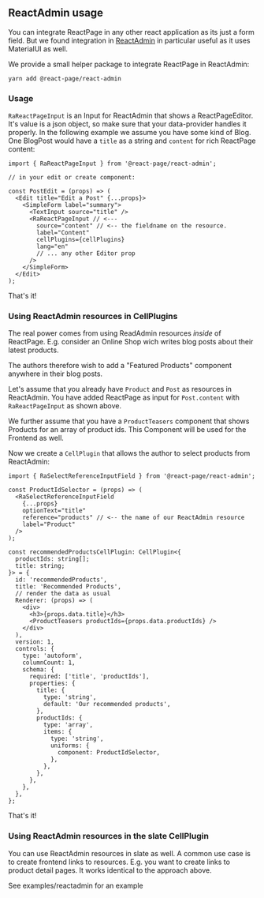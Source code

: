 ## ReactAdmin usage

You can integrate ReactPage in any other react application as its just a form field.
But we found integration in [ReactAdmin](https://marmelab.com/react-admin/) in particular useful
as it uses MaterialUI as well.

We provide a small helper package to integrate ReactPage in ReactAdmin:

`yarn add @react-page/react-admin`

### Usage

`RaReactPageInput` is an Input for ReactAdmin that shows a ReactPageEditor. It's value is a json object,
so make sure that your data-provider handles it properly. In the following example
we assume you have some kind of Blog. One BlogPost would have a `title` as a string and `content` for rich ReactPage content:

```tsx
import { RaReactPageInput } from '@react-page/react-admin';

// in your edit or create component:

const PostEdit = (props) => (
  <Edit title="Edit a Post" {...props}>
    <SimpleForm label="summary">
      <TextInput source="title" />
      <RaReactPageInput // <---
        source="content" // <-- the fieldname on the resource.
        label="Content"
        cellPlugins={cellPlugins}
        lang="en"
        // ... any other Editor prop
      />
    </SimpleForm>
  </Edit>
);
```

That's it!

### Using ReactAdmin resources in CellPlugins

The real power comes from using ReadAdmin resources _inside_ of ReactPage.
E.g. consider an Online Shop wich writes blog posts about their latest products.

The authors therefore wish to add a "Featured Products" component anywhere in their blog posts.

Let's assume that you already have `Product` and `Post` as resources in ReactAdmin.
You have added ReactPage as input for `Post.content` with `RaReactPageInput` as shown above.

We further assume that you have a `ProductTeasers` component that shows Products for an array of product ids.
This Component will be used for the Frontend as well.

Now we create a `CellPlugin` that allows the author to select products from ReactAdmin:

```tsx
import { RaSelectReferenceInputField } from '@react-page/react-admin';

const ProductIdSelector = (props) => (
  <RaSelectReferenceInputField
    {...props}
    optionText="title"
    reference="products" // <-- the name of our ReactAdmin resource
    label="Product"
  />
);

const recommendedProductsCellPlugin: CellPlugin<{
  productIds: string[];
  title: string;
}> = {
  id: 'recommendedProducts',
  title: 'Recommended Products',
  // render the data as usual
  Renderer: (props) => (
    <div>
      <h3>{props.data.title}</h3>
      <ProductTeasers productIds={props.data.productIds} />
    </div>
  ),
  version: 1,
  controls: {
    type: 'autoform',
    columnCount: 1,
    schema: {
      required: ['title', 'productIds'],
      properties: {
        title: {
          type: 'string',
          default: 'Our recommended products',
        },
        productIds: {
          type: 'array',
          items: {
            type: 'string',
            uniforms: {
              component: ProductIdSelector,
            },
          },
        },
      },
    },
  },
};
```

That's it!

### Using ReactAdmin resources in the slate CellPlugin

You can use ReactAdmin resources in slate as well. A common use case is to create frontend links to resources.
E.g. you want to create links to product detail pages. It works identical to the approach above.

See examples/reactadmin for an example
